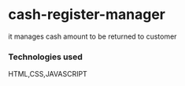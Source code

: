 # cash-register-manager
it manages cash amount to be returned to customer

### Technologies used
HTML,CSS,JAVASCRIPT

